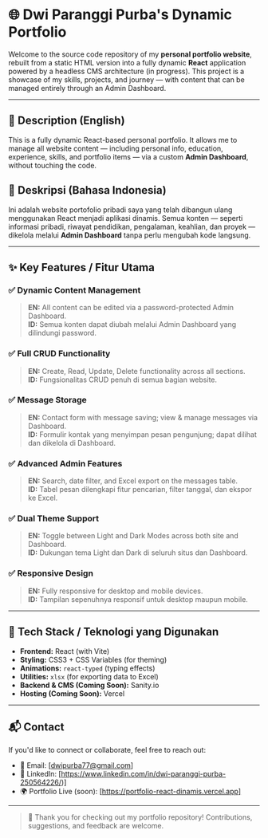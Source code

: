 # 🌐 Dwi Paranggi Purba's Dynamic Portfolio

Welcome to the source code repository of my **personal portfolio website**, rebuilt from a static HTML version into a fully dynamic **React** application powered by a headless CMS architecture (in progress). This project is a showcase of my skills, projects, and journey — with content that can be managed entirely through an Admin Dashboard.

---

## 📌 Description (English)

This is a fully dynamic React-based personal portfolio. It allows me to manage all website content — including personal info, education, experience, skills, and portfolio items — via a custom **Admin Dashboard**, without touching the code.

## 📌 Deskripsi (Bahasa Indonesia)

Ini adalah website portofolio pribadi saya yang telah dibangun ulang menggunakan React menjadi aplikasi dinamis. Semua konten — seperti informasi pribadi, riwayat pendidikan, pengalaman, keahlian, dan proyek — dikelola melalui **Admin Dashboard** tanpa perlu mengubah kode langsung.

---

## ✨ Key Features / Fitur Utama

### ✅ Dynamic Content Management
> **EN:** All content can be edited via a password-protected Admin Dashboard.  
> **ID:** Semua konten dapat diubah melalui Admin Dashboard yang dilindungi password.

### ✅ Full CRUD Functionality
> **EN:** Create, Read, Update, Delete functionality across all sections.  
> **ID:** Fungsionalitas CRUD penuh di semua bagian website.

### ✅ Message Storage
> **EN:** Contact form with message saving; view & manage messages via Dashboard.  
> **ID:** Formulir kontak yang menyimpan pesan pengunjung; dapat dilihat dan dikelola di Dashboard.

### ✅ Advanced Admin Features
> **EN:** Search, date filter, and Excel export on the messages table.  
> **ID:** Tabel pesan dilengkapi fitur pencarian, filter tanggal, dan ekspor ke Excel.

### ✅ Dual Theme Support
> **EN:** Toggle between Light and Dark Modes across both site and Dashboard.  
> **ID:** Dukungan tema Light dan Dark di seluruh situs dan Dashboard.

### ✅ Responsive Design
> **EN:** Fully responsive for desktop and mobile devices.  
> **ID:** Tampilan sepenuhnya responsif untuk desktop maupun mobile.

---

## 🚀 Tech Stack / Teknologi yang Digunakan

- **Frontend:** React (with Vite)
- **Styling:** CSS3 + CSS Variables (for theming)
- **Animations:** `react-typed` (typing effects)
- **Utilities:** `xlsx` (for exporting data to Excel)
- **Backend & CMS (Coming Soon):** Sanity.io
- **Hosting (Coming Soon):** Vercel

---

## 📬 Contact

If you'd like to connect or collaborate, feel free to reach out:

- 📧 Email: [dwipurba77@gmail.com]
- 💼 LinkedIn: [https://www.linkedin.com/in/dwi-paranggi-purba-250564226/)]
- 🌍 Portfolio Live (soon): [https://portfolio-react-dinamis.vercel.app]

---

> 🙌 Thank you for checking out my portfolio repository! Contributions, suggestions, and feedback are welcome.


